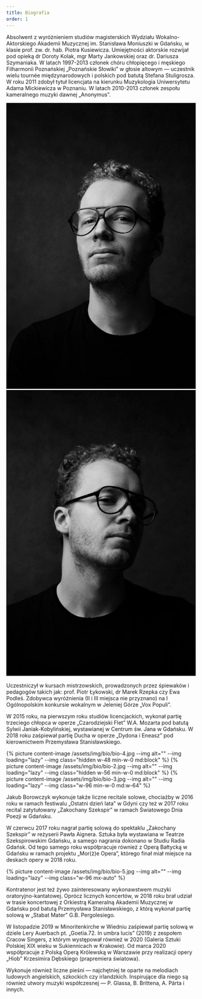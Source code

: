 ```yaml
---
title: Biografia
order: 1
---
```


Absolwent z wyróżnieniem studiów magisterskich Wydziału Wokalno-Aktorskiego
Akademii Muzycznej im. Stanisława Moniuszki w Gdańsku, w klasie prof. zw. dr.
hab. Piotra Kusiewicza. Umiejętności aktorskie rozwijał pod opieką dr Doroty
Kolak, mgr Marty Jankowskiej oraz dr. Dariusza Szymaniaka. W latach 1997-2013
członek chóru chłopięcego i męskiego Filharmonii Poznańskiej „Poznańskie
Słowiki” w głosie altowym — uczestnik wielu tournée międzynarodowych i polskich
pod batutą Stefana Stuligrosza. W roku 2011 zdobył tytuł licencjata na kierunku
Muzykologia Uniwersytetu Adama Mickiewicza w Poznaniu. W latach 2010-2013
członek zespołu kameralnego muzyki dawnej „Anonymus”.

<div class="flex justify-center gap-10">
    <img src="/assets/img/bio/bio-1.jpg" alt="" class="w-96 md:w-60">
    <img src="/assets/img/bio/bio-6.jpg" alt="" class="hidden w-60 md:block">
</div>

Uczestniczył w kursach mistrzowskich, prowadzonych przez śpiewaków i pedagogów
takich jak: prof. Piotr Łykowski, dr Marek Rzepka czy Ewa Podleś. Zdobywca
wyróżnienia (II i III miejsca nie przyznano) na I Ogólnopolskim konkursie
wokalnym w Jeleniej Górze „Vox Populi”.

W 2015 roku, na pierwszym roku studiów licencjackich, wykonał partię trzeciego
chłopca w operze „Czarodziejski Flet” W.A. Mozarta pod batutą Sylwii
Janiak-Kobylińskiej, wystawianej w Centrum św. Jana w Gdańsku. W 2018 roku
zaśpiewał partię Ducha w operze „Dydona i Eneasz” pod kierownictwem Przemysława
Stanisławskiego.

<div class="flex justify-center items-end gap-10">
  {% picture content-image /assets/img/bio/bio-4.jpg --img alt="" --img loading="lazy" --img class="hidden w-48 min-w-0 md:block" %}
  {% picture content-image /assets/img/bio/bio-2.jpg --img alt="" --img loading="lazy" --img class="hidden w-56 min-w-0 md:block" %}
  {% picture content-image /assets/img/bio/bio-3.jpg --img alt="" --img loading="lazy" --img class="w-96 min-w-0 md:w-64" %}
</div>

Jakub Borowczyk wykonuje także liczne recitale solowe, chociażby w 2016 roku w
ramach festiwalu „Ostatni dzień lata” w Gdyni czy też w 2017 roku recital
zatytułowany „Zakochany Szekspir” w ramach Światowego Dnia Poezji w Gdańsku.

W czerwcu 2017 roku nagrał partię solową do spektaklu „Zakochany Szekspir” w
reżyserii Pawła Aignera. Sztuka była wystawiana w Teatrze Szekspirowskim
Gdańsku, a samego nagrania dokonano w Studiu Radia Gdańsk. Od tego samego roku
współpracuje również z Operą Bałtycką w Gdańsku w ramach projektu „Mor(ż)e
Opera”, którego finał miał miejsce na deskach opery w 2018 roku.

{% picture content-image /assets/img/bio/bio-5.jpg --img alt="" --img loading="lazy" --img class="w-96 mx-auto" %}

Kontratenor jest też żywo zainteresowany wykonawstwem muzyki
oratoryjno-kantatowej. Oprócz licznych koncertów, w 2018 roku brał udział w
trasie koncertowej z Orkiestrą Kameralną Akademii Muzycznej w Gdańsku pod batutą
Przemysława Stanisławskiego, z którą wykonał partię solową w „Stabat Mater” G.B.
Pergolesiego.

W listopadzie 2019 w Minoritenkirche w Wiedniu zaśpiewał partię solową w dziele
Lery Auerbach pt. „Goetia.72. In umbra lucis” (2019) z zespołem Cracow Singers,
z którym występował również w 2020 (Galeria Sztuki Polskiej XIX wieku w
Sukiennicach w Krakowie). Od marca 2020 współpracuje z Polską Operą Królewską w
Warszawie przy realizacji opery „Hiob” Krzesimira Dębskiego (prapremiera
światowa).

Wykonuje również liczne pieśni — najchętniej te oparte na melodiach ludowych
angielskich, szkockich czy irlandzkich. Inspirujące dla niego są również utwory
muzyki współczesnej — P. Glassa, B. Brittena, A. Pärta i innych.
